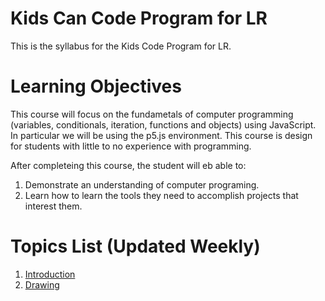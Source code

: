 # Kids Can Code Program for LR

This is the syllabus for the Kids Code Program for LR.

# Learning Objectives

This course will focus on the fundametals of computer programming (variables, conditionals, iteration, functions and objects) using JavaScript. In particular we will be using the p5.js environment. This course is design for students with little to no experience with programming.

After completeing this course, the student will eb able to:

1.  Demonstrate an understanding of computer programing.
2.  Learn how to learn the tools they need to accomplish projects that interest them.

# Topics List (Updated Weekly)

1. [Introduction](introduction/00_getting_started.md)
2. [Drawing](drawing/01_make_circles.md)

